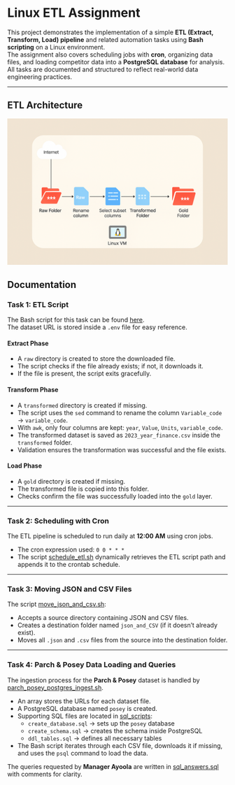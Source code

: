# Linux ETL Assignment  

This project demonstrates the implementation of a simple **ETL (Extract, Transform, Load) pipeline** and related automation tasks using **Bash scripting** on a Linux environment.  
The assignment also covers scheduling jobs with **cron**, organizing data files, and loading competitor data into a **PostgreSQL database** for analysis.  
All tasks are documented and structured to reflect real-world data engineering practices.  

---

## ETL Architecture  
![Architectural Diagram](./etl_architecture.png)  

## Documentation  

### **Task 1: ETL Script**  
The Bash script for this task can be found [here](./bash_scripts/etl.sh).  
The dataset URL is stored inside a `.env` file for easy reference.  

#### **Extract Phase**  
- A `raw` directory is created to store the downloaded file.  
- The script checks if the file already exists; if not, it downloads it.  
- If the file is present, the script exits gracefully.  

#### **Transform Phase**  
- A `transformed` directory is created if missing.  
- The script uses the `sed` command to rename the column `Variable_code` → `variable_code`.  
- With `awk`, only four columns are kept: `year`, `Value`, `Units`, `variable_code`.  
- The transformed dataset is saved as `2023_year_finance.csv` inside the `transformed` folder.  
- Validation ensures the transformation was successful and the file exists.  

#### **Load Phase**  
- A `gold` directory is created if missing.  
- The transformed file is copied into this folder.  
- Checks confirm the file was successfully loaded into the `gold` layer.  

---

### **Task 2: Scheduling with Cron**  
The ETL pipeline is scheduled to run daily at **12:00 AM** using cron jobs.  
- The cron expression used: `0 0 * * *`  
- The script [schedule_etl.sh](./bash_scripts/schedule_etl.sh) dynamically retrieves the ETL script path and appends it to the crontab schedule.  

---

### **Task 3: Moving JSON and CSV Files**  
The script [move_json_and_csv.sh](./bash_scripts/move_json_and_csv.sh):  
- Accepts a source directory containing JSON and CSV files.  
- Creates a destination folder named `json_and_CSV` (if it doesn’t already exist).  
- Moves all `.json` and `.csv` files from the source into the destination folder.  

---

### **Task 4: Parch & Posey Data Loading and Queries**  
The ingestion process for the **Parch & Posey** dataset is handled by [parch_posey_postgres_ingest.sh](./bash_scripts/parch_posey_postgres_ingest.sh).  

- An array stores the URLs for each dataset file.  
- A PostgreSQL database named `posey` is created.  
- Supporting SQL files are located in [sql_scripts](./sql_scripts/):  
  - `create_database.sql` → sets up the `posey` database  
  - `create_schema.sql` → creates the schema inside PostgreSQL  
  - `ddl_tables.sql` → defines all necessary tables  
- The Bash script iterates through each CSV file, downloads it if missing, and uses the `psql` command to load the data.  

The queries requested by **Manager Ayoola** are written in [sql_answers.sql](./sql_scripts/sql_answers.sql) with comments for clarity.  
